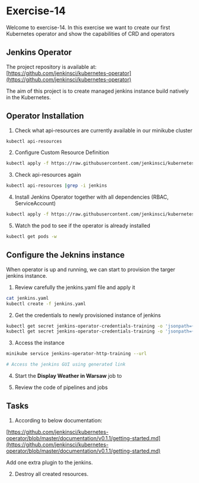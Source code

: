 # Exercise-14

Welcome to exercise-14. In this exercise we want to create our first Kubernetes operator and show the capabilities of CRD and operators

## Jenkins Operator

The project repository is available at: [https://github.com/jenkinsci/kubernetes-operator](https://github.com/jenkinsci/kubernetes-operator)

The aim of this project is to create managed jenkins instance build natively in the Kubernetes.

## Operator Installation

1. Check what api-resources are currently available in our minikube cluster

```bash
kubectl api-resources
```

2. Configure Custom Resource Definition

```bash
kubectl apply -f https://raw.githubusercontent.com/jenkinsci/kubernetes-operator/master/deploy/crds/jenkins_v1alpha2_jenkins_crd.yaml
```

3. Check api-resources again

```bash
kubectl api-resources |grep -i jenkins
```

4. Install Jenkins Operator together with all dependencies (RBAC, ServiceAccount)

```bash
kubectl apply -f https://raw.githubusercontent.com/jenkinsci/kubernetes-operator/master/deploy/all-in-one-v1alpha2.yaml
```

5. Watch the pod to see if the operator is already installed

```bash
kubectl get pods -w
```
## Configure the Jeknins instance

When operator is up and running, we can start to provision the targer jenkins instance.

1. Review carefully the jenkins.yaml file and apply it

```bash
cat jenkins.yaml
kubectl create -f jenkins.yaml
```

2. Get the credentials to newly provisioned instance of jenkins

```bash
kubectl get secret jenkins-operator-credentials-training -o 'jsonpath={.data.user}' | base64 -d
kubectl get secret jenkins-operator-credentials-training -o 'jsonpath={.data.password}' | base64 -d
```

3. Access the instance 

```bash
minikube service jenkins-operator-http-training --url

# Access the jenkins GUI using generated link
```

4. Start the **Display Weather in Warsaw** job to

5. Review the code of pipelines and jobs

## Tasks

1. According to below documentation:

[https://github.com/jenkinsci/kubernetes-operator/blob/master/documentation/v0.1.1/getting-started.md](https://github.com/jenkinsci/kubernetes-operator/blob/master/documentation/v0.1.1/getting-started.md)

Add one extra plugin to the jenkins.

2. Destroy all created resources.
